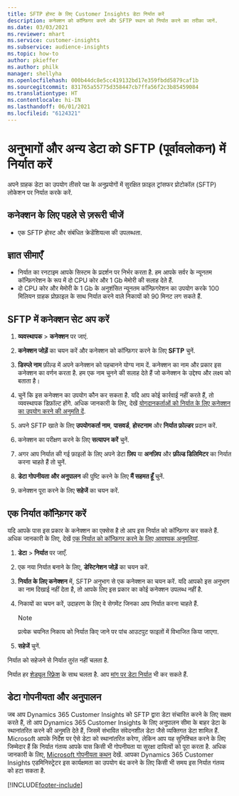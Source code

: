 ```yaml
---
title: SFTP होस्ट के लिए Customer Insights डेटा निर्यात करें
description: कनेक्शन को कॉन्फ़िगर करने और SFTP स्थान को निर्यात करने का तरीका जानें.
ms.date: 03/03/2021
ms.reviewer: mhart
ms.service: customer-insights
ms.subservice: audience-insights
ms.topic: how-to
author: pkieffer
ms.author: philk
manager: shellyha
ms.openlocfilehash: 000b44dc8e5cc419132bd17e359fbdd5879caf1b
ms.sourcegitcommit: 831765a55775d358447cb7ffa56f2c3b85459084
ms.translationtype: HT
ms.contentlocale: hi-IN
ms.lasthandoff: 06/01/2021
ms.locfileid: "6124321"
---
```

# <a name="export-segments-and-other-data-to-sftp-preview"></a>अनुभागों और अन्य डेटा को SFTP (पूर्वावलोकन) में निर्यात करें

अपने ग्राहक डेटा का उपयोग तीसरे पक्ष के अनुप्रयोगों में सुरक्षित फ़ाइल ट्रांसफर प्रोटोकॉल (SFTP) लोकेशन पर निर्यात करके करें.

## <a name="prerequisites-for-connection"></a>कनेक्शन के लिए पहले से ज़रूरी चीजें

- एक SFTP होस्ट और संबंधित क्रेडेंशियल्स की उपलब्धता.

## <a name="known-limitations"></a>ज्ञात सीमाएँ

- निर्यात का रनटाइम आपके सिस्टम के प्रदर्शन पर निर्भर करता है. हम आपके सर्वर के न्यूनतम कॉन्फ़िगरेशन के रूप में दो CPU कोर और 1 Gb मेमोरी की सलाह देते हैं. 
- दो CPU कोर और मेमोरी के 1 Gb के अनुशंसित न्यूनतम कॉन्फ़िगरेशन का उपयोग करके 100 मिलियन ग्राहक प्रोफ़ाइल के साथ निर्यात करने वाले निकायों को 90 मिनट लग सकते हैं. 

## <a name="set-up-connection-to-sftp"></a>SFTP में कनेक्शन सेट अप करें

1. **व्यवस्थापक** > **कनेक्शन** पर जाएं.

1. **कनेक्शन जोड़ें** का चयन करें और कनेक्शन को कॉन्फ़िगर करने के लिए **SFTP** चुनें.

1. **डिस्प्ले नाम** फ़ील्ड में अपने कनेक्शन को पहचानने योग्य नाम दें. कनेक्शन का नाम और प्रकार इस कनेक्शन का वर्णन करता है. हम एक नाम चुनने की सलाह देते हैं जो कनेक्शन के उद्देश्य और लक्ष्य को बताता है।

1. चुनें कि इस कनेक्शन का उपयोग कौन कर सकता है. यदि आप कोई कार्रवाई नहीं करते हैं, तो व्यवस्थापक डिफ़ॉल्ट होंगे. अधिक जानकारी के लिए, देखें [योगदानकर्ताओं को निर्यात के लिए कनेक्शन का उपयोग करने की अनुमति दें](connections.md#allow-contributors-to-use-a-connection-for-exports).

1. अपने SFTP खाते के लिए **उपयोगकर्ता नाम**, **पासवर्ड**, **होस्टनाम** और **निर्यात फ़ोल्डर** प्रदान करें.

1. कनेक्शन का परीक्षण करने के लिए **सत्यापन करें** चुनें.

1. अगर आप निर्यात की गई फ़ाइलों के लिए अपने डेटा **ज़िप** या **अनज़िप** और **फ़ील्ड डिलिमिटर** का निर्यात करना चाहते हैं तो चुनें.

1. **डेटा गोपनीयता और अनुपालन** की पुष्टि करने के लिए **मैं सहमत हूँ** चुनें.

1. कनेक्शन पूरा करने के लिए **सहेजें** का चयन करें.

## <a name="configure-an-export"></a>एक निर्यात कॉन्फ़िगर करें

यदि आपके पास इस प्रकार के कनेक्शन का एक्सेस है तो आप इस निर्यात को कॉन्फ़िगर कर सकते हैं. अधिक जानकारी के लिए, देखें [एक निर्यात को कॉन्फ़िगर करने के लिए आवश्यक अनुमतियां](export-destinations.md#set-up-a-new-export).

1. **डेटा** > **निर्यात** पर जाएँ.

1. एक नया निर्यात बनाने के लिए, **डेस्टिनेशन जोड़ें** का चयन करें.

1. **निर्यात के लिए कनेक्शन** में, SFTP अनुभाग से एक कनेक्शन का चयन करें. यदि आपको इस अनुभाग का नाम दिखाई नहीं देता है, तो आपके लिए इस प्रकार का कोई कनेक्शन उपलब्ध नहीं है.

1. निकायों का चयन करें, उदाहरण के लिए वे सेगमेंट जिनका आप निर्यात करना चाहते हैं.

   > [!NOTE]
   > प्रत्येक चयनित निकाय को निर्यात किए जाने पर पांच आउटपुट फाइलों में विभाजित किया जाएगा. 

1. **सहेजें** चुनें.

निर्यात को सहेजने से निर्यात तुरंत नहीं चलता है.

निर्यात हर [शेड्यूल रिफ़्रेश](system.md#schedule-tab) के साथ चलता है. आप [मांग पर डेटा निर्यात](export-destinations.md#run-exports-on-demand) भी कर सकते हैं. 

## <a name="data-privacy-and-compliance"></a>डेटा गोपनीयता और अनुपालन

जब आप Dynamics 365 Customer Insights को SFTP द्वारा डेटा संचारित करने के लिए सक्षम करते हैं, तो आप Dynamics 365 Customer Insights के लिए अनुपालन सीमा के बाहर डेटा के स्थानांतरित करने की अनुमति देते हैं, जिसमें संभावित संवेदनशील डेटा जैसे व्यक्तिगत डेटा शामिल हैं. Microsoft आपके निर्देश पर ऐसे डेटा को स्थानांतरित करेगा, लेकिन आप यह सुनिश्चित करने के लिए जिम्मेदार हैं कि निर्यात गंतव्य आपके पास किसी भी गोपनीयता या सुरक्षा दायित्वों को पूरा करता है. अधिक जानकारी के लिए, [Microsoft गोपनीयता कथन](https://go.microsoft.com/fwlink/?linkid=396732) देखें.
आपका Dynamics 365 Customer Insights एडमिनिस्ट्रेटर इस कार्यक्षमता का उपयोग बंद करने के लिए किसी भी समय इस निर्यात गंतव्य को हटा सकता है.

[!INCLUDE[footer-include](../includes/footer-banner.md)]
